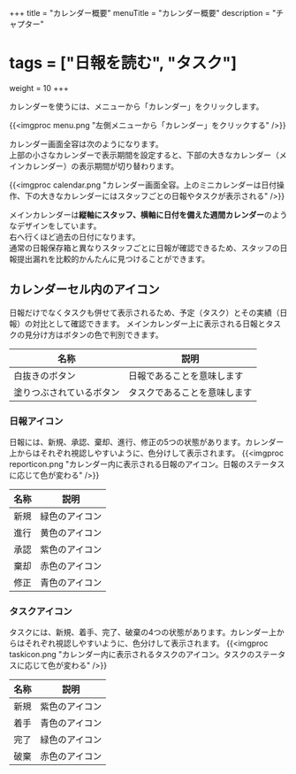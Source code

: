 +++
title = "カレンダー概要"
menuTitle = "カレンダー概要"
description = "チャプター"
# tags = ["日報を読む", "タスク"]
weight = 10
+++

カレンダーを使うには、メニューから「カレンダー」をクリックします。

{{<imgproc menu.png "左側メニューから「カレンダー」をクリックする" />}}

カレンダー画面全容は次のようになります。  
上部の小さなカレンダーで表示期間を設定すると、下部の大きなカレンダー（メインカレンダー）の表示期間が切り替わります。

{{<imgproc calendar.png "カレンダー画面全容。上のミニカレンダーは日付操作、下の大きなカレンダーにはスタッフごとの日報やタスクが表示される" />}}

メインカレンダーは**縦軸にスタッフ、横軸に日付を備えた週間カレンダー**のようなデザインをしています。  
右へ行くほど過去の日付になります。  
通常の日報保存箱と異なりスタッフごとに日報が確認できるため、スタッフの日報提出漏れを比較的かんたんに見つけることができます。

## カレンダーセル内のアイコン

日報だけでなくタスクも併せて表示されるため、予定（タスク）とその実績（日報）の対比として確認できます。
メインカレンダー上に表示される日報とタスクの見分け方はボタンの色で判別できます。

|名称|説明|
|---|---|
|白抜きのボタン|日報であることを意味します|
|塗りつぶされているボタン|タスクであることを意味します|

### 日報アイコン

日報には、新規、承認、棄却、進行、修正の5つの状態があります。カレンダー上からはそれぞれ視認しやすいように、色分けして表示されます。
{{<imgproc reporticon.png "カレンダー内に表示される日報のアイコン。日報のステータスに応じて色が変わる" />}}

|名称|説明|
|---|---|
|新規|緑色のアイコン|
|進行|黄色のアイコン|
|承認|紫色のアイコン|
|棄却|赤色のアイコン|
|修正|青色のアイコン|

### タスクアイコン　

タスクには、新規、着手、完了、破棄の4つの状態があります。カレンダー上からはそれぞれ視認しやすいように、色分けして表示されます。
{{<imgproc taskicon.png "カレンダー内に表示されるタスクのアイコン。タスクのステータスに応じて色が変わる" />}}

|名称|説明|
|---|---|
|新規|紫色のアイコン|
|着手|青色のアイコン|
|完了|緑色のアイコン|
|破棄|赤色のアイコン|
